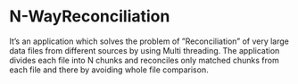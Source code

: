 # N-WayReconciliation
It’s an application which solves the problem of ”Reconciliation” of very large data files from different sources by using Multi threading. The application divides each file into N chunks and reconciles only matched chunks from each file and there by avoiding whole file comparison.
